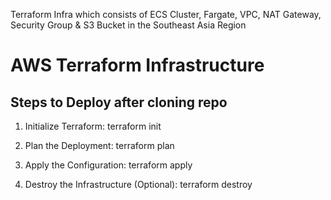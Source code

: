 Terraform Infra which consists of ECS Cluster, Fargate, VPC, NAT Gateway, Security Group & S3 Bucket in the Southeast Asia Region 

# AWS Terraform Infrastructure

## Steps to Deploy after cloning repo

1. Initialize Terraform:
   terraform init

2. Plan the Deployment:
   terraform plan

4. Apply the Configuration:
   terraform apply

6. Destroy the Infrastructure (Optional):
   terraform destroy
